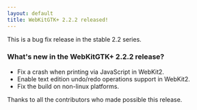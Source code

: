```yaml
---
layout: default
title: WebKitGTK+ 2.2.2 released!
---
```


This is a bug fix release in the stable 2.2 series.

### What's new in the WebKitGTK+ 2.2.2 release?

 - Fix a crash when printing via JavaScript in WebKit2.
 - Enable text edition undo/redo operations support in WebKit2.
 - Fix the build on non-linux platforms.

Thanks to all the contributors who made possible this release.
